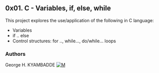 ## 0x01. C - Variables, if, else, while
This project explores the use/application of the following in C language:
* Variables
* if .. else
* Control structures: for .., while..., do/while... loops                                                                                                                          
                                                                                                                                              
### Authors
George H. KYAMBADDE [![M](https://upload.wikimedia.org/wikipedia/fr/thumb/c/c8/Twitter_Bird.svg/30px-Twitter_Bird.svg.png)](https://twitter.com/hk14_h)
